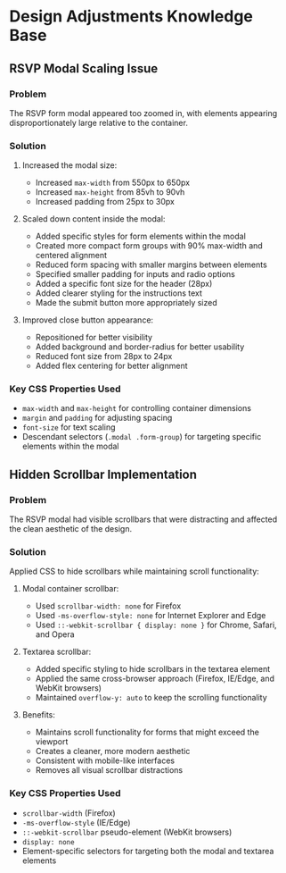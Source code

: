 # Design Adjustments Knowledge Base

## RSVP Modal Scaling Issue

### Problem
The RSVP form modal appeared too zoomed in, with elements appearing disproportionately large relative to the container.

### Solution
1. Increased the modal size:
   - Increased `max-width` from 550px to 650px
   - Increased `max-height` from 85vh to 90vh
   - Increased padding from 25px to 30px

2. Scaled down content inside the modal:
   - Added specific styles for form elements within the modal
   - Created more compact form groups with 90% max-width and centered alignment
   - Reduced form spacing with smaller margins between elements
   - Specified smaller padding for inputs and radio options
   - Added a specific font size for the header (28px)
   - Added clearer styling for the instructions text
   - Made the submit button more appropriately sized

3. Improved close button appearance:
   - Repositioned for better visibility
   - Added background and border-radius for better usability
   - Reduced font size from 28px to 24px
   - Added flex centering for better alignment

### Key CSS Properties Used
- `max-width` and `max-height` for controlling container dimensions
- `margin` and `padding` for adjusting spacing
- `font-size` for text scaling
- Descendant selectors (`.modal .form-group`) for targeting specific elements within the modal 

## Hidden Scrollbar Implementation

### Problem
The RSVP modal had visible scrollbars that were distracting and affected the clean aesthetic of the design.

### Solution
Applied CSS to hide scrollbars while maintaining scroll functionality:

1. Modal container scrollbar:
   - Used `scrollbar-width: none` for Firefox
   - Used `-ms-overflow-style: none` for Internet Explorer and Edge
   - Used `::-webkit-scrollbar { display: none }` for Chrome, Safari, and Opera

2. Textarea scrollbar:
   - Added specific styling to hide scrollbars in the textarea element
   - Applied the same cross-browser approach (Firefox, IE/Edge, and WebKit browsers)
   - Maintained `overflow-y: auto` to keep the scrolling functionality

3. Benefits:
   - Maintains scroll functionality for forms that might exceed the viewport
   - Creates a cleaner, more modern aesthetic
   - Consistent with mobile-like interfaces
   - Removes all visual scrollbar distractions

### Key CSS Properties Used
- `scrollbar-width` (Firefox)
- `-ms-overflow-style` (IE/Edge)
- `::-webkit-scrollbar` pseudo-element (WebKit browsers)
- `display: none`
- Element-specific selectors for targeting both the modal and textarea elements 